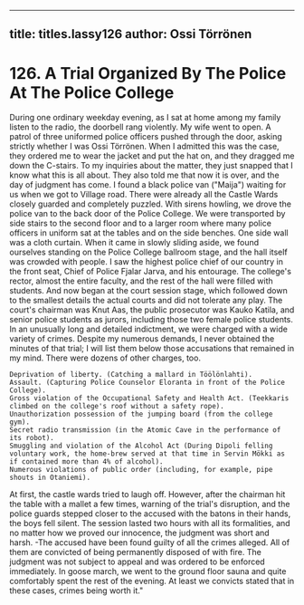 
---

title: titles.lassy126
author: Ossi Törrönen
---


    
# 126. A Trial Organized By The Police At The Police College

During one ordinary weekday evening, as I sat at home among my family listen to the radio, the doorbell rang violently. My wife went to open. A patrol of three uniformed police officers pushed through the door, asking strictly whether I was Ossi Törrönen. When I admitted this was the case, they ordered me to wear the jacket and put the hat on, and they dragged me down the C-stairs. To my inquiries about the matter, they just snapped that I know what this is all about. They also told me that now it is over, and the day of judgment has come. I found a black police van ("Maija") waiting for us when we got to Village road. There were already all the Castle Wards closely guarded and completely puzzled. With sirens howling, we drove the police van to the back door of the Police College. We were transported by side stairs to the second floor and to a larger room where many police officers in uniform sat at the tables and on the side benches. One side wall was a cloth curtain. When it came in slowly sliding aside, we found ourselves standing on the Police College ballroom stage, and the hall itself was crowded with people. I saw the highest police chief of our country in the front seat, Chief of Police Fjalar Jarva, and his entourage. The college's rector, almost the entire faculty, and the rest of the hall were filled with students. And now began at the court session stage, which followed down to the smallest details the actual courts and did not tolerate any play. The court's chairman was Knut Aas, the public prosecutor was Kauko Katila, and senior police students as jurors, including those two female police students. In an unusually long and detailed indictment, we were charged with a wide variety of crimes. Despite my numerous demands, I never obtained the minutes of that trial; I will list them below those accusations that remained in my mind. There were dozens of other charges, too.

```
Deprivation of liberty. (Catching a mallard in Töölönlahti).
Assault. (Capturing Police Counselor Eloranta in front of the Police College).
Gross violation of the Occupational Safety and Health Act. (Teekkaris climbed on the college's roof without a safety rope).
Unauthorization possession of the jumping board (from the college gym).
Secret radio transmission (in the Atomic Cave in the performance of its robot).
Smuggling and violation of the Alcohol Act (During Dipoli felling voluntary work, the home-brew served at that time in Servin Mökki as if contained more than 4% of alcohol).
Numerous violations of public order (including, for example, pipe shouts in Otaniemi).
```

At first, the castle wards tried to laugh off. However, after the chairman hit the table with a mallet a few times, warning of the trial's disruption, and the police guards stepped closer to the accused with the batons in their hands, the boys fell silent. The session lasted two hours with all its formalities, and no matter how we proved our innocence, the judgment was short and harsh. -The accused have been found guilty of all the crimes alleged. All of them are convicted of being permanently disposed of with fire. The judgment was not subject to appeal and was ordered to be enforced immediately. In goose march, we went to the ground floor sauna and quite comfortably spent the rest of the evening. At least we convicts stated that in these cases, crimes being worth it."

